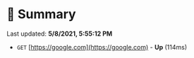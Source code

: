 # 📖 Summary
Last updated: **5/8/2021, 5:55:12 PM**

- `GET` [https://google.com](https://google.com) - **Up** (114ms)
